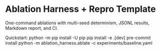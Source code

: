 # Ablation Harness + Repro Template

One-command ablations with multi-seed determinism, JSONL results, Markdown report, and CI.

Quickstart:
    python -m pip install -U pip
    pip install -e .[dev]
    pre-commit install
    python -m ablation_harness.ablate -c experiments/baseline.yaml
